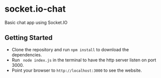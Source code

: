 # socket.io-chat
Basic chat app using Socket.IO

## Getting Started
- Clone the repository and run `npm install` to download the dependencies.
- Run ` node index.js` in the terminal to have the http server listen on port 3000.
- Point your browser to `http://localhost:3000` to see the website.